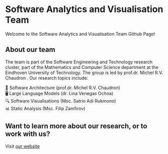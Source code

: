 # Software Analytics and Visualisation Team
Welcome to the Software Analytics and Visualisation Team Github Page!

## About our team
The team is part of the Software Engineering and Technology research cluster, part of the Mathematics and Computer Science department at the Eindhoven University of Technology. The group is led by prof.dr. Michel R.V. Chaudron . Our research topics include:

📐 Software Architecture (prof.dr. Michel R.V. Chaudron)\
🖥 Large Language Models (dr. Lina Venegas Ochoa)\
🔍 Software Visualisations (Msc. Satrio Adi Rukmono)\
📊 Static Analysis (Msc. Filip Zamfirov)

## Want to learn more about our research, or to work with us? 
Visit [our website](https://software-analytics-visualisation-team.github.io/savant/)
